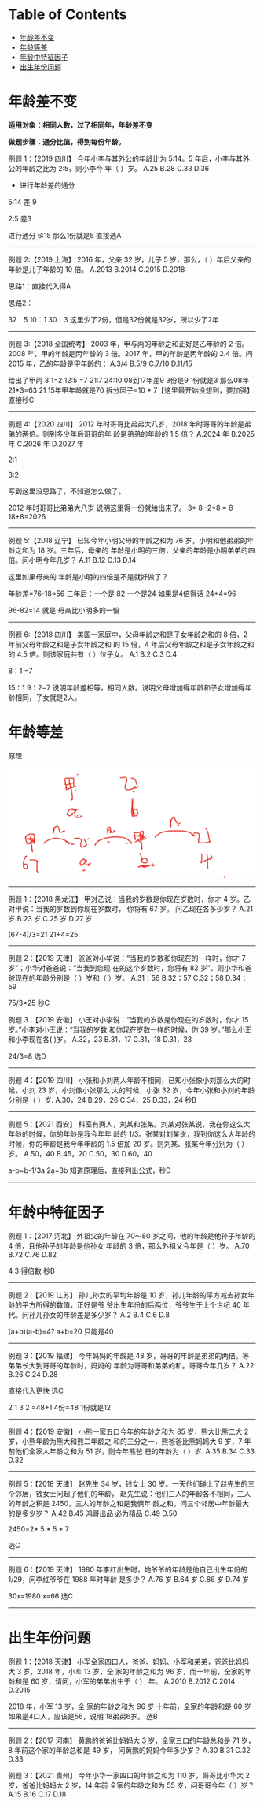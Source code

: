 # Table of Contents

* [年龄差不变](#年龄差不变)
* [年龄等差](#年龄等差)
* [年龄中特征因子](#年龄中特征因子)
* [出生年份问题](#出生年份问题)




#  年龄差不变

**适用对象：相同人数，过了相同年，年龄差不变**

**做题步骤：通分比值，得到每份年龄。**



例题 1：【2019 四川】 今年小李与其外公的年龄比为 5∶14。5 年后，小李与其外公的年龄之比为 2∶5，则小李今 年（ ）岁。 A.25 B.28 C.33 D.36

+ 进行年龄差的通分

5∶14 差 9

 2∶5 差3 

进行通分 6:15  那么1份就是5 直接选A

-----

例题 2:【2019 上海】 2016 年，父亲 32 岁，儿子 5 岁，那么，（ ）年后父亲的年龄是儿子年龄的 10 倍。 A.2013 B.2014 C.2015 D.2018

思路1：直接代入得A

思路2：

32：5  10：1  30：3  这里少了2份，但是32份就是32岁，所以少了2年

---

例题 3:【2018 全国统考】 2003 年，甲与丙的年龄之和正好是乙年龄的 2 倍。2008 年，甲的年龄是丙年龄的 3 倍。2017 年，甲的年龄是丙年龄的 2.4 倍。问 2015 年，乙的年龄是甲年齡的： A.3/4 B.5/9 C.7/10 D.11/15 

给出了甲丙
3:1=2   12:5 =7
21:7    24:10
08到17年差9 3份是9 1份就是3
那么08年 21*3=63  21
15年甲年龄就是70 拆分因子=10 * 7【这里最开始没想到，要加强】   直接秒C

---



例题 4:【2020 四川】 2012 年时哥哥比弟弟大八岁，2018 年时哥哥的年龄是弟弟的两倍。则到多少年后哥哥的年 龄是弟弟的年龄的 1.5 倍？ A.2024 年 B.2025 年 C.2026 年 D.2027 年

2:1

3:2

写到这里没思路了，不知道怎么做了。

2012 年时哥哥比弟弟大八岁 说明这里得一份就给出来了。
3* 8 -2*8 = 8 
18+8=2026

---



例题 5:【2018 辽宁】 已知今年小明父母的年龄之和为 76 岁，小明和他弟弟的年龄之和为 18 岁。三年后，母亲的 年龄是小明的三倍，父亲的年龄是小明弟弟的四倍。问小明今年几岁？ A.11 B.12 C.13 D.14 

这里如果母亲的 年龄是小明的四倍是不是就好做了？

年龄差=76-18=56
三年后：一个是 82 一个是24
如果是4倍得话 24*4=96 

96-82=14 就是 母亲比小明多的一倍

----



例题 6:【2018 四川】 美国一家庭中，父母年龄之和是子女年龄之和的 8 倍，2 年前父母年龄之和是子女年龄之和 的 15 倍，4 年后父母年龄之和是子女年龄之和的 4.5 倍。则该家庭共有（ ）位子女。 A.1 B.2 C.3 D.4

8：1 =7

15：1
9：2=7
说明年龄差相等，相同人数。说明父母增加得年龄和子女增加得年龄相同，子女就是2人。

# 年龄等差

原理

![image-20240325212907599](.images/image-20240325212907599.png)





-----





例题 1：【2018 黑龙江】 甲对乙说：当我的岁数是你现在岁数时，你才 4 岁。乙对甲说：当我的岁数到你现在岁数时， 你将有 67 岁。 问乙现在各多少岁？ A.21 岁 B.23 岁 C.25 岁 D.27 岁

(67-4)/3=21 21+4=25

----



 例题 2：【2019 天津】 爸爸对小华说：“当我的岁数和你现在的一样时，你才 7 岁”；小华对爸爸说：“当我到您现 在的这个岁数时，您将有 82 岁”。则小华和爸爸现在的年龄分别是（ ）岁和（ ）岁。 A.31；56 B.32；57 C.32；58 D.34；59 

75/3=25  秒C



例题 3：【2019 安徽】 小王对小李说：“当我的岁数是你现在的岁数时，你才 15 岁。”小李对小王说：“当我的岁数 和你现在岁数一样的时候，你 39 岁。”那么小王和小李现在各( )岁。 A.32，23 B.31，17 C.31，18 D.31，23 



24/3=8  选D

-----



例题 4：【2019 四川】 小张和小刘两人年龄不相同，已知小张像小刘那么大的时候，小刘 23 岁，小刘像小张那么 大的时候，小张 32 岁，今年小张和小刘的年龄分别是（ ）岁. A.30，24 B.29，26 C.34，25 D.33，24 
秒B

----



例题 5：【2021 西安】 科室有两人，刘某和张某。刘某对张某说，我在你这么大年龄的时候，你的年龄是我今年年 龄的 1/3。张某对刘某说，我到你这么大年龄的时候，你的年龄是我今年年龄的 1.5 倍加 20 岁。则刘某、张某今年分别为（ ）岁。 A.50，40 B.45，20 C.50，30 D.60，40 

a-b=b-1/3a
2a=3b
知道原理后，直接列出公式，秒D

---



# 年龄中特征因子

例题 1：【2017 河北】 外祖父的年龄在 70～80 岁之间，他的年龄是他孙子年龄的 4 倍，且他孙子的年龄是他孙女 年龄的 3 倍，那么外祖父今年是（ ）岁。 A.70 B.72 C.76 D.82

 4 3 得倍数 秒B

----



 例题 2：【2019 江苏】 孙儿孙女的平均年龄是 10 岁，孙儿年龄的平方减去孙女年龄的平方所得的数值，正好是爷 爷出生年份的后两位，爷爷生于上个世纪 40 年代。问孙儿孙女的年龄差是多少岁？ A.2 B.4 C.6 D.8 

(a+b)(a-b)=4?
a+b=20  只能是40

____



例题 3：【2019 福建】 今年妈妈的年龄是 48 岁，哥哥的年龄是弟弟的两倍。等弟弟长大到哥哥的年龄时，妈妈的 年龄为哥哥和弟弟的和。哥哥今年几岁？ A.22 B.26 C.24 D.28

直接代入更快 选C

2 1    3 2 =48+1  4份=48 1份就是12 

----



 例题 4：【2019 安徽】 小熊一家五口今年的年龄之和为 85 岁，熊大比熊二大 2 岁，小熊年龄为熊大和熊二年龄之 和的三分之一，熊爸爸比熊妈妈大 9 岁，7 年前他们全家人年龄之和为 51 岁，则今年熊爸 爸的年龄为（ ）岁. A.35 B.34 C.33 D.32 




----



例题 5：【2018 天津】 赵先生 34 岁，钱女士 30 岁。一天他们碰上了赵先生的三个邻居，钱女士问起了他们的年龄， 赵先生说：他们三人的年龄各不相同，三人的年龄之积是 2450，三人的年龄之和是我俩年 龄之和。问三个邻居中年龄最大的是多少岁？ A.42 B.45 鸿哥出品 必为精品 C.49 D.50

2450=2* 5 * 5 * 7 

选C

----



 例题 6：【2019 天津】 1980 年李红出生时，她爷爷的年龄是他自己出生年份的 1/29，问李红爷爷在 1988 年时年龄 是多少？ A.76 岁 B.64 岁 C.86 岁 D.74 岁

30x=1980   x=66 选C

-----



# 出生年份问题

例题 1：【2018 天津】 小军全家四口人，爸爸、妈妈、小军和弟弟，爸爸比妈妈大 3 岁，2018 年，小军 13 岁，全 家的年龄之和为 96 岁，而十年前，全家的年龄和是 60 岁，请问，小军的弟弟出生于（ ） 年。 A.2010 B.2012 C.2014 D.2015 

2018 年，小军 13 岁，全 家的年龄之和为 96 岁
十年前，全家的年龄和是 60 岁
如果是4口人，应该是56，说明 18弟弟6岁。 选B

----



例题 2：【2017 河南】 黄鹏的爸爸比妈妈大 3 岁，全家三口的年龄总和是 71 岁，8 年前这个家的年龄总和是 49 岁， 问黄鹏的妈妈今年多少岁？ A.30 B.31 C.32 D.33 

例题 3：【2021 贵州】 今年小华一家四口的年龄之和为 110 岁，哥哥比小华大 2 岁，爸爸比妈妈大 2 岁，14 年前 全家的年龄之和为 55 岁，问哥哥今年（ ）岁？ A.15 B.16 C.17 D.18
